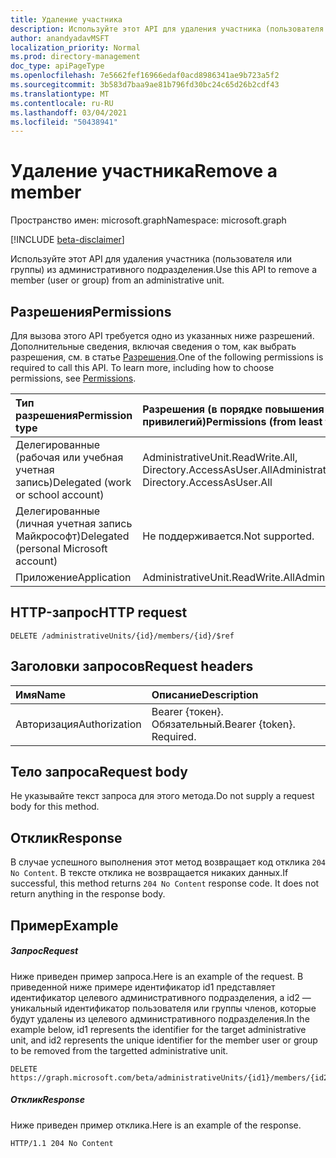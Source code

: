 ```yaml
---
title: Удаление участника
description: Используйте этот API для удаления участника (пользователя или группы) из административного подразделения.
author: anandyadavMSFT
localization_priority: Normal
ms.prod: directory-management
doc_type: apiPageType
ms.openlocfilehash: 7e5662fef16966edaf0acd8986341ae9b723a5f2
ms.sourcegitcommit: 3b583d7baa9ae81b796fd30bc24c65d26b2cdf43
ms.translationtype: MT
ms.contentlocale: ru-RU
ms.lasthandoff: 03/04/2021
ms.locfileid: "50438941"
---
```

# <a name="remove-a-member"></a><span data-ttu-id="89f9f-103">Удаление участника</span><span class="sxs-lookup"><span data-stu-id="89f9f-103">Remove a member</span></span>

<span data-ttu-id="89f9f-104">Пространство имен: microsoft.graph</span><span class="sxs-lookup"><span data-stu-id="89f9f-104">Namespace: microsoft.graph</span></span>

[!INCLUDE [beta-disclaimer](../../includes/beta-disclaimer.md)]

<span data-ttu-id="89f9f-105">Используйте этот API для удаления участника (пользователя или группы) из административного подразделения.</span><span class="sxs-lookup"><span data-stu-id="89f9f-105">Use this API to remove a member (user or group) from an administrative unit.</span></span>

## <a name="permissions"></a><span data-ttu-id="89f9f-106">Разрешения</span><span class="sxs-lookup"><span data-stu-id="89f9f-106">Permissions</span></span>
<span data-ttu-id="89f9f-p101">Для вызова этого API требуется одно из указанных ниже разрешений. Дополнительные сведения, включая сведения о том, как выбрать разрешения, см. в статье [Разрешения](/graph/permissions-reference).</span><span class="sxs-lookup"><span data-stu-id="89f9f-p101">One of the following permissions is required to call this API. To learn more, including how to choose permissions, see [Permissions](/graph/permissions-reference).</span></span>


|<span data-ttu-id="89f9f-109">Тип разрешения</span><span class="sxs-lookup"><span data-stu-id="89f9f-109">Permission type</span></span>      | <span data-ttu-id="89f9f-110">Разрешения (в порядке повышения привилегий)</span><span class="sxs-lookup"><span data-stu-id="89f9f-110">Permissions (from least to most privileged)</span></span>              |
|:--------------------|:---------------------------------------------------------|
|<span data-ttu-id="89f9f-111">Делегированные (рабочая или учебная учетная запись)</span><span class="sxs-lookup"><span data-stu-id="89f9f-111">Delegated (work or school account)</span></span> | <span data-ttu-id="89f9f-112">AdministrativeUnit.ReadWrite.All, Directory.AccessAsUser.All</span><span class="sxs-lookup"><span data-stu-id="89f9f-112">AdministrativeUnit.ReadWrite.All, Directory.AccessAsUser.All</span></span>    |
|<span data-ttu-id="89f9f-113">Делегированные (личная учетная запись Майкрософт)</span><span class="sxs-lookup"><span data-stu-id="89f9f-113">Delegated (personal Microsoft account)</span></span> | <span data-ttu-id="89f9f-114">Не поддерживается.</span><span class="sxs-lookup"><span data-stu-id="89f9f-114">Not supported.</span></span>    |
|<span data-ttu-id="89f9f-115">Приложение</span><span class="sxs-lookup"><span data-stu-id="89f9f-115">Application</span></span> | <span data-ttu-id="89f9f-116">AdministrativeUnit.ReadWrite.All</span><span class="sxs-lookup"><span data-stu-id="89f9f-116">AdministrativeUnit.ReadWrite.All</span></span> |

## <a name="http-request"></a><span data-ttu-id="89f9f-117">HTTP-запрос</span><span class="sxs-lookup"><span data-stu-id="89f9f-117">HTTP request</span></span>
<!-- { "blockType": "ignored" } -->
```http
DELETE /administrativeUnits/{id}/members/{id}/$ref
```
## <a name="request-headers"></a><span data-ttu-id="89f9f-118">Заголовки запросов</span><span class="sxs-lookup"><span data-stu-id="89f9f-118">Request headers</span></span>
| <span data-ttu-id="89f9f-119">Имя</span><span class="sxs-lookup"><span data-stu-id="89f9f-119">Name</span></span>      |<span data-ttu-id="89f9f-120">Описание</span><span class="sxs-lookup"><span data-stu-id="89f9f-120">Description</span></span>|
|:----------|:----------|
| <span data-ttu-id="89f9f-121">Авторизация</span><span class="sxs-lookup"><span data-stu-id="89f9f-121">Authorization</span></span>  | <span data-ttu-id="89f9f-p102">Bearer {токен}. Обязательный.</span><span class="sxs-lookup"><span data-stu-id="89f9f-p102">Bearer {token}. Required.</span></span> |

## <a name="request-body"></a><span data-ttu-id="89f9f-124">Тело запроса</span><span class="sxs-lookup"><span data-stu-id="89f9f-124">Request body</span></span>
<span data-ttu-id="89f9f-125">Не указывайте текст запроса для этого метода.</span><span class="sxs-lookup"><span data-stu-id="89f9f-125">Do not supply a request body for this method.</span></span>

## <a name="response"></a><span data-ttu-id="89f9f-126">Отклик</span><span class="sxs-lookup"><span data-stu-id="89f9f-126">Response</span></span>

<span data-ttu-id="89f9f-p103">В случае успешного выполнения этот метод возвращает код отклика `204 No Content`. В тексте отклика не возвращается никаких данных.</span><span class="sxs-lookup"><span data-stu-id="89f9f-p103">If successful, this method returns `204 No Content` response code. It does not return anything in the response body.</span></span>

## <a name="example"></a><span data-ttu-id="89f9f-129">Пример</span><span class="sxs-lookup"><span data-stu-id="89f9f-129">Example</span></span>
##### <a name="request"></a><span data-ttu-id="89f9f-130">Запрос</span><span class="sxs-lookup"><span data-stu-id="89f9f-130">Request</span></span>
<span data-ttu-id="89f9f-131">Ниже приведен пример запроса.</span><span class="sxs-lookup"><span data-stu-id="89f9f-131">Here is an example of the request.</span></span> <span data-ttu-id="89f9f-132">В приведенной ниже примере идентификатор id1 представляет идентификатор целевого административного подразделения, а id2 — уникальный идентификатор пользователя или группы членов, которые будут удалены из целевого административного подразделения.</span><span class="sxs-lookup"><span data-stu-id="89f9f-132">In the example below, id1 represents the identifier for the target administrative unit, and id2 represents the unique identifier for the member user or group to be removed from the targetted administrative unit.</span></span> 

```http
DELETE https://graph.microsoft.com/beta/administrativeUnits/{id1}/members/{id2}/$ref
```

##### <a name="response"></a><span data-ttu-id="89f9f-133">Отклик</span><span class="sxs-lookup"><span data-stu-id="89f9f-133">Response</span></span>
<span data-ttu-id="89f9f-134">Ниже приведен пример отклика.</span><span class="sxs-lookup"><span data-stu-id="89f9f-134">Here is an example of the response.</span></span>
 
```http
HTTP/1.1 204 No Content
```


